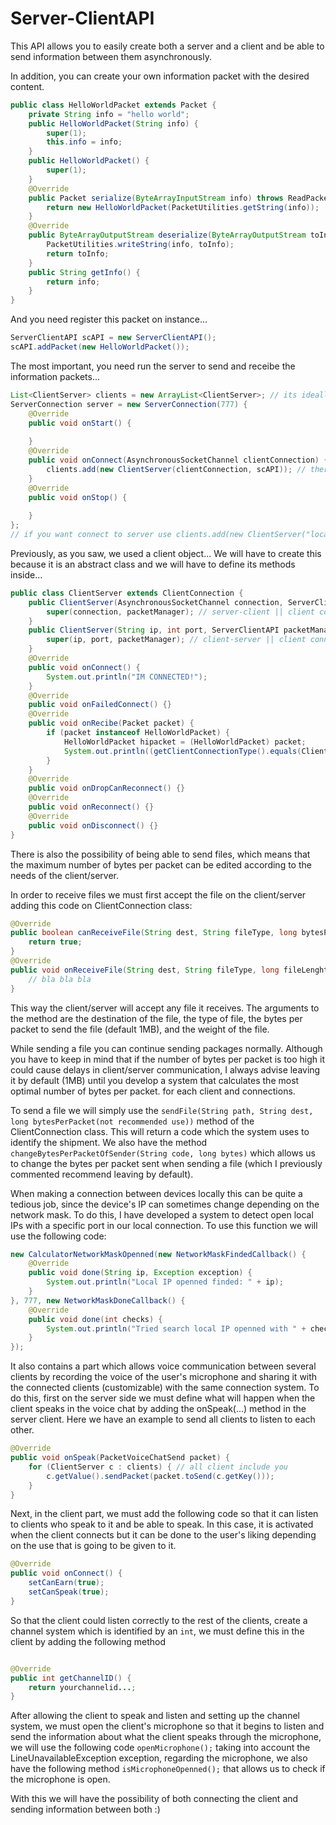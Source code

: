 # Server-ClientAPI
This API allows you to easily create both a server and a client and be able to send information between them asynchronously.

In addition, you can create your own information packet with the desired content.

```java
public class HelloWorldPacket extends Packet {
    private String info = "hello world";
    public HelloWorldPacket(String info) {
        super(1);
        this.info = info;
    }
    public HelloWorldPacket() {
        super(1);
    }
    @Override
    public Packet serialize(ByteArrayInputStream info) throws ReadPacketException {
        return new HelloWorldPacket(PacketUtilities.getString(info));
    }
    @Override
    public ByteArrayOutputStream deserialize(ByteArrayOutputStream toInfo) throws WritePacketException {
        PacketUtilities.writeString(info, toInfo);
        return toInfo;
    }   
    public String getInfo() {
        return info;
    }
}
```

And you need register this packet on instance...

```java
ServerClientAPI scAPI = new ServerClientAPI();
scAPI.addPacket(new HelloWorldPacket());
```

The most important, you need run the server to send and receibe the information packets...

```java
List<ClientServer> clients = new ArrayList<ClientServer>; // its ideally you use HashMap ;)
ServerConnection server = new ServerConnection(777) {
    @Override
    public void onStart() {
        
    }
    @Override
    public void onConnect(AsynchronousSocketChannel clientConnection) {
        clients.add(new ClientServer(clientConnection, scAPI)); // there action to create the client instance...
    }
    @Override
    public void onStop() {
        
    }           
};
// if you want connect to server use clients.add(new ClientServer("localhost", 777, scAPI));
```

Previously, as you saw, we used a client object... We will have to create this because it is an abstract class and we will have to define its methods inside...

```java
public class ClientServer extends ClientConnection {
    public ClientServer(AsynchronousSocketChannel connection, ServerClientAPI packetManager) {
        super(connection, packetManager); // server-client || client connected to server
    }  
    public ClientServer(String ip, int port, ServerClientAPI packetManager) throws IOException {
        super(ip, port, packetManager); // client-server || client connect to server
    }
    @Override
    public void onConnect() {
        System.out.println("IM CONNECTED!");
    }
    @Override
    public void onFailedConnect() {}
    @Override
    public void onRecibe(Packet packet) {
        if (packet instanceof HelloWorldPacket) {
            HelloWorldPacket hipacket = (HelloWorldPacket) packet;
            System.out.println((getClientConnectionType().equals(ClientConnectionType.CLIENT_TO_SERVER ? "Server says: " : "Client says: ")) + hipacket.getInfo());
        }
    }
    @Override
    public void onDropCanReconnect() {}
    @Override
    public void onReconnect() {}
    @Override
    public void onDisconnect() {}
}
```

There is also the possibility of being able to send files, which means that the maximum number of bytes per packet can be edited according to the needs of the client/server.

In order to receive files we must first accept the file on the client/server adding this code on ClientConnection class:

```java
@Override
public boolean canReceiveFile(String dest, String fileType, long bytesPerPacket, long fileLenght) {
    return true;
}
@Override
public void onReceiveFile(String dest, String fileType, long fileLenght) {
    // bla bla bla
}
```

This way the client/server will accept any file it receives. The arguments to the method are the destination of the file, the type of file, the bytes per packet to send the file (default 1MB), and the weight of the file.

While sending a file you can continue sending packages normally. Although you have to keep in mind that if the number of bytes per packet is too high it could cause delays in client/server communication, I always advise leaving it by default (1MB) until you develop a system that calculates the most optimal number of bytes per packet. for each client and connections.

To send a file we will simply use the ```sendFile(String path, String dest, long bytesPerPacket(not recommended use))``` method of the ClientConnection class. This will return a code which the system uses to identify the shipment. We also have the method ```changeBytesPerPacketOfSender(String code, long bytes)``` which allows us to change the bytes per packet sent when sending a file (which I previously commented recommend leaving by default).

When making a connection between devices locally this can be quite a tedious job, since the device's IP can sometimes change depending on the network mask. To do this, I have developed a system to detect open local IPs with a specific port in our local connection. To use this function we will use the following code:

```java
new CalculatorNetworkMaskOpenned(new NetworkMaskFindedCallback() {
    @Override
    public void done(String ip, Exception exception) {
        System.out.println("Local IP openned finded: " + ip);
    }           
}, 777, new NetworkMaskDoneCallback() {
    @Override
    public void done(int checks) {
        System.out.println("Tried search local IP openned with " + checks + " checks");
    }           
});
```

It also contains a part which allows voice communication between several clients by recording the voice of the user's microphone and sharing it with the connected clients (customizable) with the same connection system. To do this, first on the server side we must define what will happen when the client speaks in the voice chat by adding the onSpeak(...) method in the server client. Here we have an example to send all clients to listen to each other.

```java
@Override
public void onSpeak(PacketVoiceChatSend packet) {
    for (ClientServer c : clients) { // all client include you
        c.getValue().sendPacket(packet.toSend(c.getKey()));
    }
}
```

Next, in the client part, we must add the following code so that it can listen to clients who speak to it and be able to speak. In this case, it is activated when the client connects but it can be done to the user's liking depending on the use that is going to be given to it.

```java
@Override
public void onConnect() {
    setCanEarn(true);
    setCanSpeak(true);
}
```

So that the client could listen correctly to the rest of the clients, create a channel system which is identified by an `int`, we must define this in the client by adding the following method

```java

@Override
public int getChannelID() {
    return yourchannelid...;
}
```

After allowing the client to speak and listen and setting up the channel system, we must open the client's microphone so that it begins to listen and send the information about what the client speaks through the microphone, we will use the following code ``openMicrophone();`` taking into account the LineUnavailableException exception, regarding the microphone, we also have the following method ``isMicrophoneOpenned();`` that allows us to check if the microphone is open.

With this we will have the possibility of both connecting the client and sending information between both :)